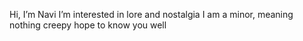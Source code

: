 Hi, I’m Navi
I’m interested in lore and nostalgia 
I am a minor, meaning nothing creepy
hope to know you well
